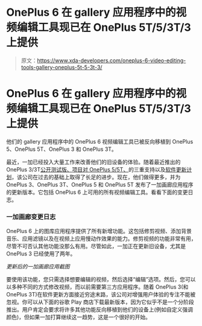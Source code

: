 # OnePlus 6 在 gallery 应用程序中的视频编辑工具现已在 OnePlus 5T/5/3T/3 上提供

> 原文：<https://www.xda-developers.com/oneplus-6-video-editing-tools-gallery-oneplus-5t-5-3t-3/>

# OnePlus 6 在 gallery 应用程序中的视频编辑工具现已在 OnePlus 5T/5/3T/3 上提供

他们的 gallery 应用程序中的 OnePlus 6 视频编辑工具已被反向移植到 OnePlus 5、OnePlus 5T、OnePlus 3 和 OnePlus 3T。

最近，一加已经投入大量工作来改善他们的旧设备的体验。随着最近推出的 OnePlus 3/3T[公开测试版、](https://www.xda-developers.com/oxygenos-open-beta-39-30-oneplus-3-3t/)[项目对 OnePlus 5/5T、](https://www.xda-developers.com/oneplus-5-oneplus-5t-project-treble/)的三重支持以及[软件更新计划](https://www.xda-developers.com/oneplus-software-maintenance-schedule/)，该公司在过去的基础上取得了长足的进步。现在，他们做得更多，并为 OnePlus 3、OnePlus 3T、OnePlus 5 和 OnePlus 5T 发布了一加画廊应用程序的更新版本。它包括 OnePlus 6 上可用的所有视频编辑工具。看看下面的变更日志。

### 一加画廊变更日志

OnePlus 6 上的图库应用程序提供了所有新增功能。这包括修剪视频、添加背景音乐、应用滤镜以及在视频上应用慢动作效果的能力。修剪视频的功能非常有用，尽管不可否认其他功能没那么有用。尽管如此，一加正在更新旧设备，尤其是 OnePlus 3 已经使用了两年。

*更新后的一加画廊应用截图*

要使用该功能，您只需选择想要编辑的视频，然后选择“编辑”选项。然后，您可以以多种不同的方式修改视频，而以前需要第三方应用程序。随着 OnePlus 3(和 OnePlus 3T)在软件更新方面接近穷途末路，该公司对增强用户体验的专注不能被忽视。你可以从下面的谷歌 Play 商店下载最新版本，因为它似乎不是一个分阶段推出。用户肯定会要求将许多其他功能反向移植到他们的设备上(例如自定义强调颜色)，但如果一加打算继续这一趋势，这是一个很好的开始。